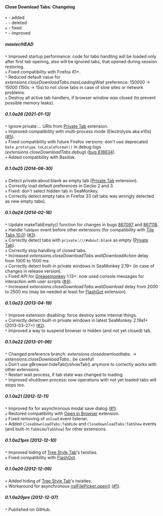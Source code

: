 ﻿#### Close Download Tabs: Changelog

`+` - added<br>
`-` - deleted<br>
`x` - fixed<br>
`*` - improved<br>

##### master/HEAD
`*` Improved startup performance: code for tabs handling will be loaded only after first tab opening, also will be ignored tabs, that opened during session restoring.<br>
`x` Fixed compatibility with Firefox 61+.<br>
`*` Reduced default value for <em>extensions.closeDownloadTabs.maxLoadingWait</em> preference: 150000 -> 15000 (150s -> 15s) to not close tabs in case of slow sites or network problems.<br>
`x` Destroy all active tab handlers, if browser window was closed (to prevent possible memory leaks).<br>

##### 0.1.0a26 (2021-01-13)
`*` Ignore private:… URIs from <a href="https://addons.mozilla.org/addon/private-tab/">Private Tab</a> extension.<br>
`x` Improved compatibility with multi-process mode (Electrolysis aka e10s) (<a href="https://github.com/Infocatcher/Close_Download_Tabs/issues/5">#5</a>).<br>
`x` Fixed compatibility with future Firefox versions: don't use deprecated `Date.prototype.toLocaleFormat()` in debug logs (<em>extensions.closeDownloadTabs.debug</em>) (<a href="https://bugzilla.mozilla.org/show_bug.cgi?id=818634">bug 818634</a>).<br>
`+` Added compatibility with Basilisk.<br>

##### 0.1.0a25 (2014-06-30)
`x` Detect private:about:blank as empty tab (<a href="https://addons.mozilla.org/addon/private-tab/">Private Tab</a> extension).<br>
`x` Correctly load default preferences in Gecko 2 and 3.<br>
`x` Fixed: don't select hidden tab in SeaMonkey.<br>
`x` Correctly detect empty tabs in Firefox 33 (all tabs was wrongly detected as new empty tabs).<br>

##### 0.1.0a24 (2014-02-16)
`*` Update makeTabEmpty() function for changes in bugs <a href="https://bugzilla.mozilla.org/show_bug.cgi?id=867097">867097</a> and <a href="https://bugzilla.mozilla.org/show_bug.cgi?id=867118">867118</a>.<br>
`x` Handle `TabOpen` event before other extensions (for compatibility with <a href="https://addons.mozilla.org/addon/tile-tabs/versions/10.0">Tile Tabs 10.0</a>) (<a href="https://github.com/Infocatcher/Close_Download_Tabs/issues/3">#3</a>).<br>
`x` Correctly detect tabs with `private:///#about:blank` as empty (<a href="https://addons.mozilla.org/addon/private-tab/">Private Tab</a>).<br>
`x` Correctly stop handling of closed tabs.<br>
`*` Increased <em>extensions.closeDownloadTabs.waitDownloadAction</em> delay from 1000 to 1500 ms.<br>
`x` Correctly detect built-in private windows in SeaMonkey 2.19+ (in case of changes in release version).<br>
`x` Fixed API for <a href="https://addons.mozilla.org/addon/greasemonkey/">Greasemonkey</a> 1.13+: now used console messages for interaction with user scripts (<a href="https://github.com/Infocatcher/Close_Download_Tabs/issues/4">#4</a>).<br>
`*` Increased <em>extensions.closeDownloadTabs.waitDownload</em> delay from 2000 to 2500 ms (may be needed at least for <a href="https://addons.mozilla.org/addon/flashgot/">FlashGot</a> extension).<br>

##### 0.1.0a23 (2013-04-19)
`*` Improve extension disabling: force destroy some internal things.<br>
`x` Correctly detect built-in private windows in latest SeaMonkey 2.19a1+ (2013-03-27+) (<a href="https://github.com/Infocatcher/Close_Download_Tabs/issues/2">#2</a>).<br>
`*` Improved a way to suspend browser in hidden (and not yet closed) tab.<br>

##### 0.1.0a22 (2013-01-06)
`*` Changed preference branch: <em>extensions.closedownloadtabs.</em> -> <em>extensions.closeDownloadTabs.</em>, be careful!<br>
`x` Don't use gBrowser.hideTab()/showTab() anymore to correctly works with other extensions.<br>
`*` Restart wait process, if tab state was changed to loading.<br>
`*` Improved shutdown process: now operations with not yet loaded tabs will stops too.<br>

##### 0.1.0a21 (2012-12-11)
`*` Improved fix for asynchronous modal save dialog (<a href="https://github.com/Infocatcher/Close_Download_Tabs/issues/1">#1</a>).<br>
`x` Restored compatibility with <a href="https://addons.mozilla.org/addon/open-in-browser/">Open in Browser</a> extension.<br>
`x` Fixed removing of `unload` event listener.<br>
`+` Added `CloseDownloadTabs:TabHide` and `CloseDownloadTabs:TabShow` events (and built-in `TabHide`/`TabShow`) for other extensions.<br>

##### 0.1.0a21pre (2012-12-10)
`*` Improved hiding of <a href="https://addons.mozilla.org/addon/tree-style-tab/">Tree Style Tab</a>'s twisties.<br>
`x` Fixed compatibility with <a href="https://addons.mozilla.org/addon/flashgot/">FlashGot</a>.<br>

##### 0.1.0a20 (2012-12-09)
`+` Added hiding of <a href="https://addons.mozilla.org/addon/tree-style-tab/">Tree Style Tab</a>'s twisties.<br>
`x` Workaround for asynchronous <a href="https://developer.mozilla.org/en-US/docs/XPCOM_Interface_Reference/nsIFilePicker#open()">nsIFilePicker.open()</a> (<a href="https://github.com/Infocatcher/Close_Download_Tabs/issues/1">#1</a>).<br>

##### 0.1.0a20pre (2012-12-07)
`*` Published on GitHub.<br>